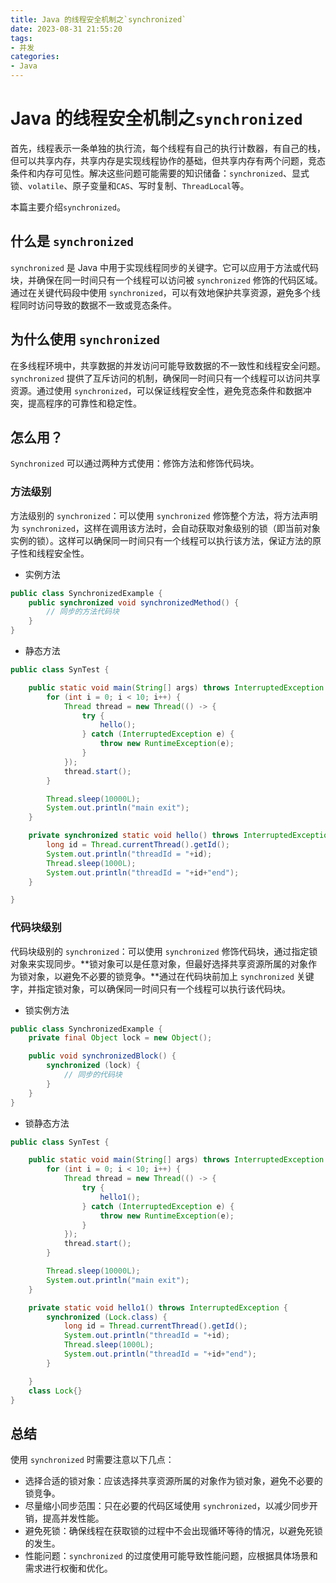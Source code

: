 ```yaml
---
title: Java 的线程安全机制之`synchronized`
date: 2023-08-31 21:55:20
tags:
- 并发
categories:
- Java
---
```


# Java 的线程安全机制之`synchronized`

首先，线程表示一条单独的执行流，每个线程有自己的执行计数器，有自己的栈，但可以共享内存，共享内存是实现线程协作的基础，但共享内存有两个问题，竞态条件和内存可见性。解决这些问题可能需要的知识储备：`synchronized`、显式锁、`volatile`、原子变量和`CAS`、写时复制、`ThreadLocal`等。

本篇主要介绍`synchronized`。

## 什么是 `synchronized`

`synchronized` 是 Java 中用于实现线程同步的关键字。它可以应用于方法或代码块，并确保在同一时间只有一个线程可以访问被 `synchronized` 修饰的代码区域。通过在关键代码段中使用 `synchronized`，可以有效地保护共享资源，避免多个线程同时访问导致的数据不一致或竞态条件。

## 为什么使用 `synchronized`

在多线程环境中，共享数据的并发访问可能导致数据的不一致性和线程安全问题。`synchronized` 提供了互斥访问的机制，确保同一时间只有一个线程可以访问共享资源。通过使用 `synchronized`，可以保证线程安全性，避免竞态条件和数据冲突，提高程序的可靠性和稳定性。

## 怎么用？

`Synchronized` 可以通过两种方式使用：修饰方法和修饰代码块。

### 方法级别

方法级别的 `synchronized`：可以使用 `synchronized` 修饰整个方法，将方法声明为 `synchronized`，这样在调用该方法时，会自动获取对象级别的锁（即当前对象实例的锁）。这样可以确保同一时间只有一个线程可以执行该方法，保证方法的原子性和线程安全性。

* 实例方法

```Java
public class SynchronizedExample {
    public synchronized void synchronizedMethod() {
        // 同步的方法代码块
    }
}
```

* 静态方法

```java
public class SynTest {

    public static void main(String[] args) throws InterruptedException {
        for (int i = 0; i < 10; i++) {
            Thread thread = new Thread(() -> {
                try {
                    hello();
                } catch (InterruptedException e) {
                    throw new RuntimeException(e);
                }
            });
            thread.start();
        }

        Thread.sleep(10000L);
        System.out.println("main exit");
    }

    private synchronized static void hello() throws InterruptedException {
        long id = Thread.currentThread().getId();
        System.out.println("threadId = "+id);
        Thread.sleep(1000L);
        System.out.println("threadId = "+id+"end");
    }

}

```



### 代码块级别

代码块级别的 `synchronized`：可以使用 `synchronized` 修饰代码块，通过指定锁对象来实现同步。**锁对象可以是任意对象，但最好选择共享资源所属的对象作为锁对象，以避免不必要的锁竞争。**通过在代码块前加上 `synchronized` 关键字，并指定锁对象，可以确保同一时间只有一个线程可以执行该代码块。

* 锁实例方法

```java
public class SynchronizedExample {
    private final Object lock = new Object();

    public void synchronizedBlock() {
        synchronized (lock) {
            // 同步的代码块
        }
    }
}
```

* 锁静态方法

```java
public class SynTest {

    public static void main(String[] args) throws InterruptedException {
        for (int i = 0; i < 10; i++) {
            Thread thread = new Thread(() -> {
                try {
                    hello1();
                } catch (InterruptedException e) {
                    throw new RuntimeException(e);
                }
            });
            thread.start();
        }

        Thread.sleep(10000L);
        System.out.println("main exit");
    }

    private static void hello1() throws InterruptedException {
        synchronized (Lock.class) {
            long id = Thread.currentThread().getId();
            System.out.println("threadId = "+id);
            Thread.sleep(1000L);
            System.out.println("threadId = "+id+"end");
        }

    }
    class Lock{}
}
```





## 总结

使用 `synchronized` 时需要注意以下几点：

- 选择合适的锁对象：应该选择共享资源所属的对象作为锁对象，避免不必要的锁竞争。
- 尽量缩小同步范围：只在必要的代码区域使用 `synchronized`，以减少同步开销，提高并发性能。
- 避免死锁：确保线程在获取锁的过程中不会出现循环等待的情况，以避免死锁的发生。
- 性能问题：`synchronized` 的过度使用可能导致性能问题，应根据具体场景和需求进行权衡和优化。

